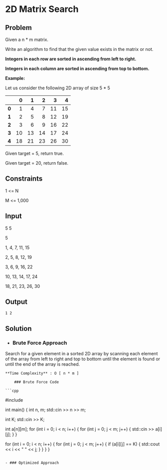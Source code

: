# 2D Matrix Search

## Problem

Given a n * m matrix.

Write an algorithm to find that the given value exists in the matrix or not.

**Integers in each row are sorted in ascending from left to right.**

**Integers in each column are sorted in ascending from top to bottom.**

**Example:**

Let us consider the following 2D array of size 5 * 5

|    |  0 |  1 |  2 |  3 |  4 |
|----|---:|---:|---:|---:|---:|
|  **0** |  1 |  4 |  7 | 11 | 15 |
|  **1** |  2 |  5 |  8 | 12 | 19 |
|  **2** |  3 |  6 |  9 | 16 | 22 |
|  **3** | 10 | 13 | 14 | 17 | 24 |
|  **4** | 18 | 21 | 23 | 26 | 30 |

Given target = 5, return true.

Given target = 20, return false.

## Constraints

1 <= N

M <= 1,000

## Input

5 5

5

1, 4, 7, 11, 15

2, 5, 8, 12, 19

3, 6, 9, 16, 22

10, 13, 14, 17, 24

18, 21, 23, 26, 30

## Output

`1 2`

## Solution

- ### Brute Force Approach

Search for a given element in a sorted 2D array by scanning each element of the array from left to right and top to bottom until the element is found or until the end of the array is reached.

	**Time Complexity** : O [ n * m ]
	
		### Brute Force Code
		
	```cpp
#include <iostream>

int main() {
  int n, m;
  std::cin >> n >> m;

  int K;
  std::cin >> K;

  int a[n][m];
  for (int i = 0; i < n; i++) {
    for (int j = 0; j < m; j++) {
      std::cin >> a[i][j];
    }
  }

  for (int i = 0; i < n; i++) {
    for (int j = 0; j < m; j++) {
      if (a[i][j] == K) {
        std::cout << i << " " << j;
      }
    }
  }
}
```

- ### Optimized Approach
